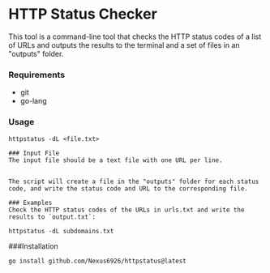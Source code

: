 # HTTP Status Checker
This tool is a command-line tool that checks the HTTP status codes of a list of URLs and outputs the results to the terminal and a set of files in an "outputs" folder.

### Requirements
- git
- go-lang

### Usage

```
httpstatus -dL <file.txt>

### Input File
The input file should be a text file with one URL per line.


The script will create a file in the "outputs" folder for each status code, and write the status code and URL to the corresponding file.

### Examples
Check the HTTP status codes of the URLs in urls.txt and write the results to `output.txt`:

httpstatus -dL subdomains.txt

```
###Installation

```
go install github.com/Nexus6926/httpstatus@latest
```